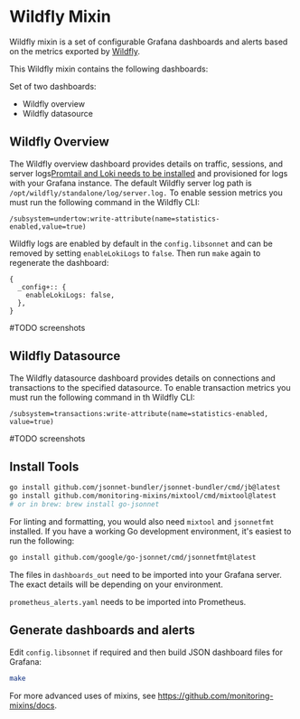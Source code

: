 # Wildfly Mixin

Wildfly mixin is a set of configurable Grafana dashboards and alerts based on the metrics exported by [Wildfly](https://docs.wildfly.org/22/Admin_Guide.html#MicroProfile_Metrics_SmallRye).

This Wildfly mixin contains the following dashboards:

Set of two dashboards:

- Wildfly overview
- Wildfly datasource

## Wildfly Overview

The Wildfly overview dashboard provides details on traffic, sessions, and server logs[Promtail and Loki needs to be installed](https://grafana.com/docs/loki/latest/installation/) and provisioned for logs with your Grafana instance. The default Wildfly server log path is `/opt/wildfly/standalone/log/server.log.` To enable session metrics you must run the following command in the Wildfly CLI:

```
/subsystem=undertow:write-attribute(name=statistics-enabled,value=true)
```

Wildfly logs are enabled by default in the `config.libsonnet` and can be removed by setting `enableLokiLogs` to `false`. Then run `make` again to regenerate the dashboard:

```
{
  _config+:: {
    enableLokiLogs: false,
  },
}
```

#TODO screenshots

## Wildfly Datasource

The Wildfly datasource dashboard provides details on connections and transactions to the specified datasource. To enable transaction metrics you must run the following command in th Wildfly CLI:

```
/subsystem=transactions:write-attribute(name=statistics-enabled, value=true)
```

#TODO screenshots

## Install Tools

```bash
go install github.com/jsonnet-bundler/jsonnet-bundler/cmd/jb@latest
go install github.com/monitoring-mixins/mixtool/cmd/mixtool@latest
# or in brew: brew install go-jsonnet
```

For linting and formatting, you would also need `mixtool` and `jsonnetfmt` installed. If you
have a working Go development environment, it's easiest to run the following:

```bash
go install github.com/google/go-jsonnet/cmd/jsonnetfmt@latest
```

The files in `dashboards_out` need to be imported
into your Grafana server. The exact details will be depending on your environment.

`prometheus_alerts.yaml` needs to be imported into Prometheus.

## Generate dashboards and alerts

Edit `config.libsonnet` if required and then build JSON dashboard files for Grafana:

```bash
make
```

For more advanced uses of mixins, see
https://github.com/monitoring-mixins/docs.
